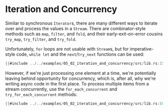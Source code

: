 # Iteration and Concurrency

Similar to synchronous `Iterator`s, there are many different ways to iterate
over and process the values in a `Stream`. There are combinator-style methods
such as `map`, `filter`, and `fold`, and their early-exit-on-error cousins
`try_map`, `try_filter`, and `try_fold`.

Unfortunately, `for` loops are not usable with `Stream`s, but for
imperative-style code, `while let` and the `next`/`try_next` functions can
be used:

```rust
{{#include ../../examples/05_02_iteration_and_concurrency/src/lib.rs:15:33}}
```

However, if we're just processing one element at a time, we're potentially
leaving behind opportunity for concurrency, which is, after all, why we're
writing async code in the first place. To process multiple items from a stream
concurrently, use the `for_each_concurrent` and `try_for_each_concurrent`
methods:

```rust
{{#include ../../examples/05_02_iteration_and_concurrency/src/lib.rs:50:63}}
```

